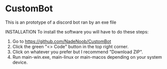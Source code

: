 # CustomBot
This is an prototype of a discord bot ran by an exe file

INSTALLATION
To install the software you will have to do these steps:
1. Go to https://github.com/NadeNoob/CustomBot
2. Click the green "<> Code" button in the top right corner.
3. Click on whatever you prefer but I recommend "Download ZIP".
4. Run main-win.exe, main-linux or main-macos depending on your system device.

